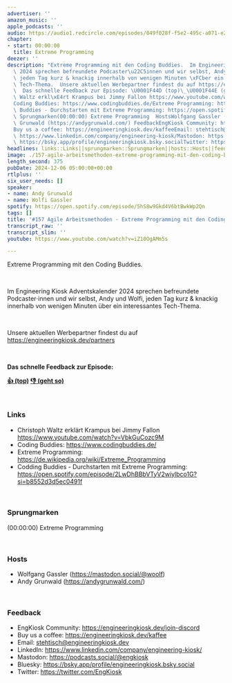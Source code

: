 ```yaml
---
advertiser: ''
amazon_music: ''
apple_podcasts: ''
audio: https://audio1.redcircle.com/episodes/049f028f-f5e2-495c-a071-e2f1bc3ecd65/stream.mp3
chapter:
- start: 00:00:00
  title: Extreme Programming
deezer: ''
description: "Extreme Programming mit den Coding Buddies.  Im Engineering Kiosk Adventskalender\
  \ 2024 sprechen befreundete Podcaster\u22C5innen und wir selbst, Andy und Wolfi,\
  \ jeden Tag kurz & knackig innerhalb von wenigen Minuten \xFCber ein interessantes\
  \ Tech-Thema.  Unsere aktuellen Werbepartner findest du auf https://engineeringkiosk.dev/partners\
  \  Das schnelle Feedback zur Episode: \U0001F44D (top)\_\U0001F44E (geht so)  LinksChristoph\
  \ Waltz erkl\xE4rt Krampus bei Jimmy Fallon https://www.youtube.com/watch?v=VbkGuCozc9M\_\
  Coding Buddies: https://www.codingbuddies.de/Extreme Programming: https://de.wikipedia.org/wiki/Extreme_ProgrammingCodding\
  \ Buddies - Durchstarten mit Extreme Programming: https://open.spotify.com/episode/2LwDhBBbVTyV2wiylbco1G?si=b8552d3d5ec0491f\
  \ Sprungmarken(00:00:00) Extreme Programming  HostsWolfgang Gassler (https://mastodon.social/@woolf)Andy\
  \ Grunwald (https://andygrunwald.com/) FeedbackEngKiosk Community: https://engineeringkiosk.dev/join-discord\_\
  Buy us a coffee: https://engineeringkiosk.dev/kaffeeEmail: stehtisch@engineeringkiosk.devLinkedIn:\
  \ https://www.linkedin.com/company/engineering-kiosk/Mastodon: https://podcasts.social/@engkioskBluesky:\
  \ https://bsky.app/profile/engineeringkiosk.bsky.socialTwitter: https://twitter.com/EngKiosk"
headlines: links::Links||sprungmarken::Sprungmarken||hosts::Hosts||feedback::Feedback
image: ./157-agile-arbeitsmethoden-extreme-programming-mit-den-coding-buddies.jpg
length_second: 375
pubDate: 2024-12-06 05:00:00+00:00
rtlplus: ''
six_user_needs: []
speaker:
- name: Andy Grunwald
- name: Wolfi Gassler
spotify: https://open.spotify.com/episode/5hS8w9Gkd4V6btBwkWp2Qn
tags: []
title: '#157 Agile Arbeitsmethoden - Extreme Programming mit den Coding Buddies'
transcript_raw: ''
transcript_slim: ''
youtube: https://www.youtube.com/watch?v=iZ10OgAMm5s

---
```

<p>Extreme Programming mit den Coding Buddies.</p><p><br></p><p>Im Engineering Kiosk Adventskalender 2024 sprechen befreundete Podcaster⋅innen und wir selbst, Andy und Wolfi, jeden Tag kurz &amp; knackig innerhalb von wenigen Minuten über ein interessantes Tech-Thema.</p><p><br></p><p>Unsere aktuellen Werbepartner findest du auf <a href="https://engineeringkiosk.dev/partners">https://engineeringkiosk.dev/partners</a></p><p><br></p><p><strong>Das schnelle Feedback zur Episode:</strong></p><p><a href="https://api.openpodcast.dev/feedback/157/upvote" rel="nofollow"><strong>👍 (top)</strong></a><strong> </strong><a href="https://api.openpodcast.dev/feedback/157/downvote" rel="nofollow"><strong>👎 (geht so)</strong></a></p><p><br></p><h3 id="links">Links</h3><ul><li>Christoph Waltz erklärt Krampus bei Jimmy Fallon <a href="https://www.youtube.com/watch?v=VbkGuCozc9M" rel="nofollow">https://www.youtube.com/watch?v=VbkGuCozc9M</a> </li><li>Coding Buddies: <a href="https://www.codingbuddies.de/" rel="nofollow">https://www.codingbuddies.de/</a></li><li>Extreme Programming: <a href="https://de.wikipedia.org/wiki/Extreme_Programming" rel="nofollow">https://de.wikipedia.org/wiki/Extreme_Programming</a></li><li><span>Codding Buddies - Durchstarten mit Extreme Programming: </span><a href="https://open.spotify.com/episode/2LwDhBBbVTyV2wiylbco1G?si=b8552d3d5ec0491f" rel="nofollow">https://open.spotify.com/episode/2LwDhBBbVTyV2wiylbco1G?si=b8552d3d5ec0491f</a></li></ul><p><br></p><h3 id="sprungmarken">Sprungmarken</h3><p>(00:00:00) Extreme Programming</p><p><br></p><h3 id="hosts">Hosts</h3><ul><li>Wolfgang Gassler (<a href="https://mastodon.social/@woolf" rel="nofollow">https://mastodon.social/@woolf</a>)</li><li>Andy Grunwald (<a href="https://andygrunwald.com/" rel="nofollow">https://andygrunwald.com/</a>)</li></ul><p><br></p><h3 id="feedback">Feedback</h3><ul><li>EngKiosk Community: <a href="https://engineeringkiosk.dev/join-discord">https://engineeringkiosk.dev/join-discord</a> </li><li>Buy us a coffee: <a href="https://engineeringkiosk.dev/kaffee">https://engineeringkiosk.dev/kaffee</a></li><li>Email: <a href="mailto:stehtisch@engineeringkiosk.dev" rel="nofollow">stehtisch@engineeringkiosk.dev</a></li><li>LinkedIn: <a href="https://www.linkedin.com/company/engineering-kiosk/" rel="nofollow">https://www.linkedin.com/company/engineering-kiosk/</a></li><li>Mastodon: <a href="https://podcasts.social/@engkiosk" rel="nofollow">https://podcasts.social/@engkiosk</a></li><li>Bluesky: <a href="https://bsky.app/profile/engineeringkiosk.bsky.social" rel="nofollow">https://bsky.app/profile/engineeringkiosk.bsky.social</a></li><li>Twitter: <a href="https://twitter.com/EngKiosk" rel="nofollow">https://twitter.com/EngKiosk</a></li></ul>